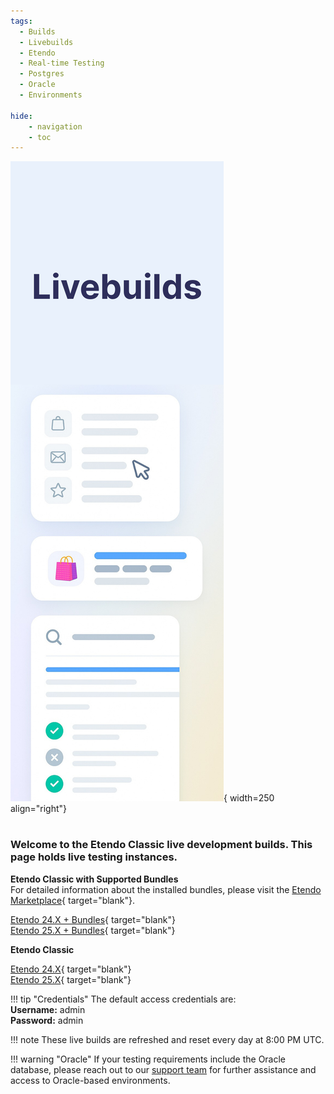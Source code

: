 ```yaml
---
tags:
  - Builds
  - Livebuilds
  - Etendo
  - Real-time Testing
  - Postgres
  - Oracle
  - Environments

hide:
    - navigation
    - toc
---
```


![alt text](../assets/live-builds/overview/livebuilds.png){ width=250 align="right"}

#

### Welcome to the Etendo Classic live development builds. This page holds live testing instances.

**Etendo Classic with Supported Bundles** <br>
For detailed information about the installed bundles, please visit the [Etendo Marketplace](https://marketplace.etendo.cloud/#/modules?page=1&partner=434C406CDC664DD38BF4CDABBD72BAE2){ target="blank"}.

[Etendo 24.X + Bundles](https://demo-24.etendo.cloud/etendo/security/Login){ target="blank"} <br>
[Etendo 25.X + Bundles](https://demo-25.etendo.cloud/etendo/security/Login){ target="blank"} <br>



**Etendo Classic**

[Etendo 24.X](https://livebuild-24.labs.etendo.cloud/etendo/security/Login){ target="blank"} <br>
[Etendo 25.X](https://livebuild-25.labs.etendo.cloud/etendo/security/Login){ target="blank"} <br>

!!! tip "Credentials"
    The default access credentials are: <br> 
        **Username:** admin <br>
        **Password:** admin <br>

!!! note 
    These live builds are refreshed and reset every day at 8:00 PM UTC.

!!! warning "Oracle"
    If your testing requirements include the Oracle database, please reach out to our [support team](../help-and-support/overview.md) for further assistance and access to Oracle-based environments.

